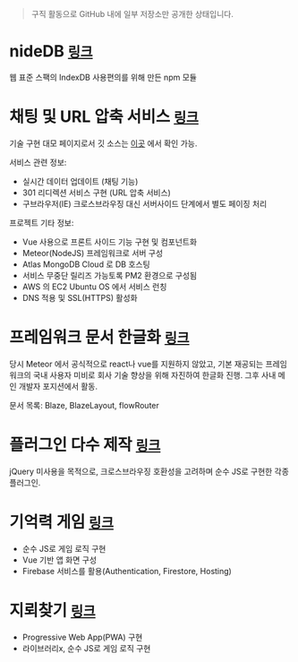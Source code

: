 > 구직 활동으로 GitHub 내에 일부 저장소만 공개한 상태입니다.

# nideDB <span style="font-size: 1.5rem">[링크](https://www.npmjs.com/package/nicedb) </span>

웹 표준 스팩의 IndexDB 사용편의를 위해 만든 npm 모듈

# 채팅 및 URL 압축 서비스 <span style="font-size: 1.5rem">[링크](https://u-z.me) </span>

기술 구현 대모 페이지로서 깃 소스는 [이곳](https://github.com/niceplugin/meteor_vue_2.0) 에서 확인 가능.

서비스 관련 정보:

- 실시간 데이터 업데이트 (채팅 기능)
- 301 리디렉션 서비스 구현 (URL 압축 서비스)
- 구브라우저(IE) 크로스브라우징 대신 서버사이드 단계에서 별도 페이징 처리
	
프로젝트 기타 정보:

- Vue 사용으로 프론트 사이드 기능 구현 및 컴포넌트화
- Meteor(NodeJS) 프레임워크로 서버 구성
- Atlas MongoDB Cloud 로 DB 호스팅
- 서비스 무중단 릴리즈 가능토록 PM2 환경으로 구성됨
- AWS 의 EC2 Ubuntu OS 에서 서비스 런칭
- DNS 적용 및 SSL(HTTPS) 활성화

# 프레임워크 문서 한글화 <span style="font-size: 1.5rem">[링크](https://github.com/niceplugin/translation/tree/master) </span>

당시 Meteor 에서 공식적으로 react나 vue를 지원하지 않았고,
기본 재공되는 프레임워크의 국내 사용자 미비로 회사 기술 향상을 위해 자진하여 한글화 진행.
그후 사내 메인 개발자 포지션에서 활동.

문서 목록: Blaze, BlazeLayout, flowRouter

# 플러그인 다수 제작 <span style="font-size: 1.5rem">[링크](https://github.com/niceplugin/OldProject_2017) </span>

jQuery 미사용을 목적으로, 크로스브라우징 호환성을 고려하며 순수 JS로 구현한 각종 플러그인.

# 기억력 게임 <span style="font-size: 1.5rem">[링크](https://animalmatching.com/) </span>

- 순수 JS로 게임 로직 구현
- Vue 기반 앱 화면 구성
- Firebase 서비스를 활용(Authentication, Firestore, Hosting)

# 지뢰찾기 <span style="font-size: 1.5rem">[링크](https://minesweeper.website/) </span>

- Progressive Web App(PWA) 구현
- 라이브러리x, 순수 JS로 게임 로직 구현






